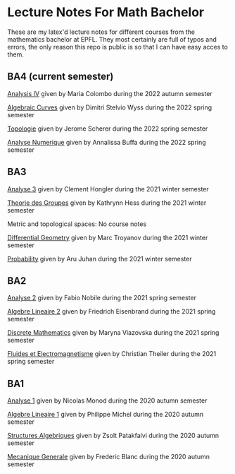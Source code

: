 # Lecture Notes For Math Bachelor
These are my latex'd lecture notes for different courses from the mathematics bachelor at EPFL.
They most certainly are full of typos and errors, the only reason this repo is public is so that I can have easy acces to them.
## BA4 (current semester)
[Analysis IV](Analysis&#32;IV/notes/main.pdf) given by Maria Colombo during the 2022 autumn semester

[Algebraic Curves](Algebraic&#32;Curves/notes/main.pdf) given by Dimitri Stelvio Wyss during the 2022 spring semester

[Topologie](Topologie/notes/main.pdf) given by Jerome Scherer during the 2022 spring semester

[Analyse Numerique](Analyse&#32;Numerique/notes/main.pdf) given by Annalissa Buffa during the 2022 spring semester
## BA3
[Analyse 3](BA3/Analyse&#32;III/notes/main.pdf) given by Clement Hongler during the 2021 winter semester

[Theorie des Groupes](BA3/TDG/notes/main.pdf) given by Kathrynn Hess during the 2021 winter semester

Metric and topological spaces: No course notes

[Differential Geometry](BA3/GEOM&#32;DIFF/notes/main.pdf) given by Marc Troyanov during the 2021 winter semester

[Probability](BA3/PROBA/notes/main.pdf) given by Aru Juhan during the 2021 winter semester
## BA2
[Analyse 2](BA2/Analyse&#32;II/notes/main.pdf) given by Fabio Nobile during the 2021 spring semester

[Algebre Lineaire 2](BA2/Algebre&#32;Lineaire&#32;II/notes/main.pdf) given by Friedrich Eisenbrand during the 2021 spring semester

[Discrete Mathematics](BA2/Discrete&#32;Mathematics/notes/main.pdf) given by Maryna Viazovska during the 2021 spring semester

[Fluides et Electromagnetisme](BA2/Fluides&#32;et&#32;Electromagnetisme/notes/main.pdf) given by Christian Theiler during the 2021 spring semester
## BA1
[Analyse 1](BA1/Analyse&#32;I/notes/main.pdf) given by Nicolas Monod during the 2020 autumn semester

[Algebre Lineaire 1](BA1/Algebre&#32;Lineaire&#32;I/notes/main.pdf) given by Philippe Michel during the 2020 autumn semester

[Structures Algebriques](BA1/Structures&#32;Algebriques/notes/main.pdf) given by Zsolt Patakfalvi during the 2020 autumn semester

[Mecanique Generale](BA1/Mecanique&#32;Generale/notes/main.pdf) given by Frederic Blanc during the 2020 autumn semester
